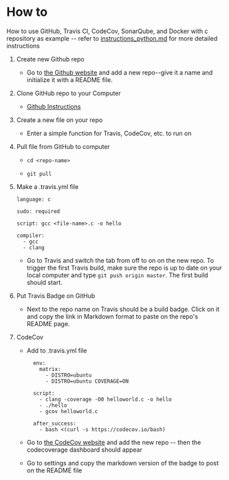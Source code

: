 # How to
How to use GitHub, Travis CI, CodeCov, SonarQube, and Docker with c repository as example -- refer to [instructions_python.md](https://github.com/laurelmcintyre/documentation/blob/gh-pages/instructions_python.md) for more detailed instructions

1. Create new Github repo

    * Go to [the Github website](github.com/join) and add a new repo--give it a name and initialize it with a README file.

2. Clone GitHub repo to your Computer

    * [Github Instructions](https://help.github.com/articles/cloning-a-repository/)

3. Create a new file on your repo

    * Enter a simple function for Travis, CodeCov, etc. to run on

4. Pull file from GitHub to computer

    * `cd <repo-name>`

    * `git pull`

5. Make a .travis.yml file 

       language: c

       sudo: required

       script: gcc <file-name>.c -o hello

       compiler:
         - gcc
         - clang
    
    * Go to Travis and switch the tab from off to on on the new repo. To trigger the first Travis build, make sure the repo is up to date on your local computer and type `git push origin master`. The first build should start.

6. Put Travis Badge on GitHub

    * Next to the repo name on Travis should be a build badge. Click on it and copy the link in Markdown format to paste on the repo's README page.

7. CodeCov
    
    * Add to .travis.yml file

            env:
              matrix:
                - DISTRO=ubuntu
                - DISTRO=ubuntu COVERAGE=ON

            script:
              - clang -coverage -O0 helloworld.c -o hello
              - ./hello
              - gcov helloworld.c

            after_success:
              - bash <(curl -s https://codecov.io/bash)
    * Go to [the CodeCov website](http://codecov.io/) and add the new repo -- then the codecoverage dashboard should appear
    * Go to settings and copy the markdown version of the badge to post on the README file
